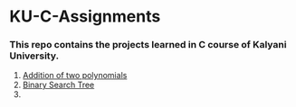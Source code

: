 # KU-C-Assignments
### This repo contains the projects learned in C course of Kalyani University.

1. [Addition of two polynomials](https://github.com/mouli-dutta/KU-C-Assignments/tree/main/Addition%20of%20two%20Polynomials)
2. [Binary Search Tree](https://github.com/mouli-dutta/KU-C-Assignments/tree/main/BinarySearchTree)
3. 
